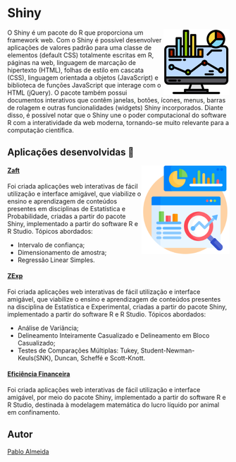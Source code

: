 # Shiny
<img src="monitor.png" min-width="150px" max-width="150" width="150px" align="right" alt="Computador">
<p align="left">
O Shiny é um pacote do R que proporciona um framework web. Com o Shiny é possível desenvolver aplicações de valores padrão
para uma classe de elementos (default CSS) totalmente escritas em R, páginas na web, linguagem de marcação de hipertexto (HTML), folhas de estilo em cascata (CSS), linguagem orientada a objetos (JavaScript) e biblioteca de funções JavaScript que interage
com o HTML (jQuery). O pacote também possui documentos interativos que contêm janelas, botões, ícones, menus, barras de rolagem e outras funcionalidades (widgets) Shiny incorporados. Diante disso, é possível notar que o Shiny une
o poder computacional do software R com a interatividade da web moderna, tornando-se muito relevante para a computação científica.
</p>

## Aplicações desenvolvidas 🚀  
<img src="data-analysis.png" min-width="200px" max-width="200" width="200px" align="right" alt="Computador">

#### <a href="https://pablofsalmeida.shinyapps.io/Zaft/" target="blank">Zaft</a> <br>

Foi criada aplicações web interativas de fácil utilização e interface amigável, que viabilize o ensino e aprendizagem de conteúdos presentes em disciplinas de Estatística e Probabilidade, criadas a partir do pacote Shiny, implementado a partir do software R e R Studio. Tópicos abordados: 
<ul>
  <li>Intervalo de confiança;</li>
  <li>Dimensionamento de amostra;</li>
  <li>Regressão Linear Simples.</li>
</ul>

#### <a href="https://pablofsalmeida.shinyapps.io/ZExp/" target="blank">ZExp</a><br>

Foi criada aplicações web interativas de fácil utilização e interface amigável, que viabilize o ensino e aprendizagem de conteúdos presentes na disciplina de Estatística e Experimental, criadas a partir do pacote Shiny, implementado a partir do software R e R Studio. Tópicos abordados: 
<ul>
  <li>Análise de Variância;</li>
  <li>Delineamento Inteiramente Casualizado e Delineamento em Bloco Casualizado;</li>
  <li>Testes de Comparações Múltiplas: Tukey, Student-Newman-Keuls(SNK), Duncan, Scheffé e Scott-Knott.</li>
</ul>

#### <a href="https://pablofsalmeida.shinyapps.io/EficienciaFinanceira/" target="blank">Eficiência Financeira </a><br>
Foi criada aplicações web interativas de fácil utilização e interface amigável, por meio do pacote Shiny, implementado a partir do software R e R Studio, destinada à modelagem matemática do lucro líquido por
animal em confinamento.

## Autor  
[Pablo Almeida](linkedin.com/in/pablofsalmeida)
